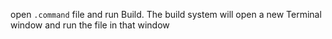open `.command` file and run Build. The build system will open a new Terminal window and run the file in that window
